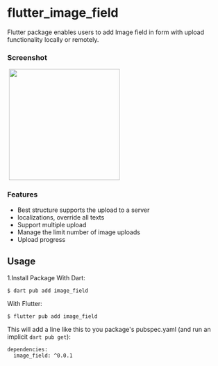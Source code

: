 # flutter_image_field
Flutter package enables users to add Image field in form with upload functionality locally or remotely.

### Screenshot
<img src="https://raw.githubusercontent.com/mattar88/flutter_image_field/raw/master/example/screenshots/tutorial1.gif" width="255" hspace="4">

### Features
<ul dir="auto">
<li>Best structure supports the upload to a server</li>
<li>localizations, override all texts</li>
<li>Support multiple upload</li>
<li>Manage the limit number of image uploads</li>
<li>Upload progress</li>
</ul>


## Usage
1.Install Package
With Dart:
```
$ dart pub add image_field
```
With Flutter:
```
$ flutter pub add image_field
```
This will add a line like this to you package's pubspec.yaml (and run an implicit `dart pub get`):
```
dependencies:
  image_field: ^0.0.1
```
